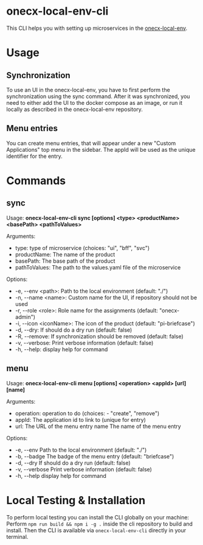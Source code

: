 # onecx-local-env-cli
This CLI helps you with setting up microservices in the  [onecx-local-env](http://github.com/onecx/onecx-local-env/).

# Usage

## Synchronization
To use an UI in the onecx-local-env, you have to first perform the synchronization using the sync command.
After it was synchronized, you need to either add the UI to the docker compose as an image, or run it locally as described in the onecx-local-env repository.


## Menu entries
You can create menu entries, that will appear under a new "Custom Applications" top menu in the sidebar.
The appId will be used as the unique identifier for the entry.

# Commands

## sync
Usage: **onecx-local-env-cli sync [options] <type\> <productName\> <basePath\> <pathToValues\>**

Arguments:
-  type:                   type of microservice (choices: "ui", "bff", "svc")
-  productName:            The name of the product
-  basePath:               The base path of the product
-  pathToValues:           The path to the values.yaml file of the microservice

Options:
-  -e, --env <path\>:       Path to the local environment (default: "./")
-  -n, --name <name\>:      Custom name for the UI, if repository should not be used
-  -r, --role <role\>:      Role name for the assignments (default: "onecx-admin")
-  -i, --icon <iconName\>:  The icon of the product (default: "pi-briefcase")
-  -d, --dry:              If should do a dry run (default: false)
-  -R, --remove:           If synchronization should be removed (default: false)
-  -v, --verbose:          Print verbose information (default: false)
-  -h, --help:             display help for command

## menu
Usage: **onecx-local-env-cli menu [options] <operation\> <appId\> [url] [name]**

Arguments:
- operation:               operation to do (choices: - "create", "remove")
- appId:                   The application id to link to (unique for entry)
- url:                     The URL of the menu entry
  name                    The name of the menu entry

Options:
-  -e, --env <path>        Path to the local environment (default: "./")
-  -b, --badge <iconName>  The badge of the menu entry (default: "briefcase")
-  -d, --dry               If should do a dry run (default: false)
-  -v, --verbose           Print verbose information (default: false)
-  -h, --help              display help for command


# Local Testing & Installation
To perform local testing you can install the CLI globally on your machine:
Perform `npm run build && npm i -g .` inside the cli repository to build and install.
Then the CLI is available via `onecx-local-env-cli` directly in your terminal.